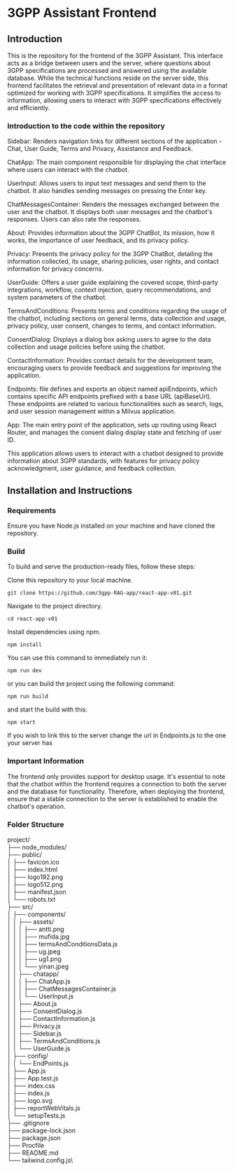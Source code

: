 # 3GPP Assistant Frontend

## Introduction

This is the repository for the frontend of the 3GPP Assistant. This interface acts as a bridge between users and the server, 
where questions about 3GPP specifications are processed and answered using the available database. While the technical functions 
reside on the server side, this frontend facilitates the retrieval and presentation of relevant data in a format optimized for 
working with 3GPP specifications. It simplifies the access to information, allowing users to interact with 3GPP specifications 
effectively and efficiently.

### Introduction to the code within the repository

Sidebar: Renders navigation links for different sections of the application - Chat, User Guide, Terms and Privacy, Assistance and Feedback.

ChatApp: The main component responsible for displaying the chat interface where users can interact with the chatbot.

UserInput: Allows users to input text messages and send them to the chatbot. It also handles sending messages on pressing the Enter key.

ChatMessagesContainer: Renders the messages exchanged between the user and the chatbot. It displays both user messages and the chatbot's responses. Users can also rate the responses.

About: Provides information about the 3GPP ChatBot, its mission, how it works, the importance of user feedback, and its privacy policy.

Privacy: Presents the privacy policy for the 3GPP ChatBot, detailing the information collected, its usage, sharing policies, user rights, and contact information for privacy concerns.

UserGuide: Offers a user guide explaining the covered scope, third-party integrations, workflow, context injection, query recommendations, and system parameters of the chatbot.

TermsAndConditions: Presents terms and conditions regarding the usage of the chatbot, including sections on general terms, data collection and usage, privacy policy, user consent, changes to terms, and contact information.

ConsentDialog: Displays a dialog box asking users to agree to the data collection and usage policies before using the chatbot.

ContactInformation: Provides contact details for the development team, encouraging users to provide feedback and suggestions for improving the application.

Endpoints: file defines and exports an object named apiEndpoints, which contains specific API endpoints prefixed with a base URL (apiBaseUrl). These endpoints are related to various functionalities such as search, logs, and user session management within a Milvus application.

App: The main entry point of the application, sets up routing using React Router, and manages the consent dialog display state and fetching of user ID.

This application allows users to interact with a chatbot designed to provide information about 3GPP standards, with features for privacy policy acknowledgment, user guidance, and feedback collection.

## Installation and Instructions

### Requirements

Ensure you have Node.js installed on your machine and have cloned the repository.

### Build

To build and serve the production-ready files, follow these steps:

Clone this repository to your local machine.

    git clone https://github.com/3gpp-RAG-app/react-app-v01.git

Navigate to the project directory.

    cd react-app-v01

Install dependencies using npm.

    npm install

You can use this command to immediately run it:

    npm run dev

or you can build the project using the following command:

    npm run build

and start the build with this:

    npm start

If you wish to link this to the server change the url in Endpoints.js to the one your server has

### Important Information

The frontend only provides support for desktop usage. It's essential to note that the chatbot 
within the frontend requires a connection to both the server and the database for functionality. 
Therefore, when deploying the frontend, ensure that a stable connection to the server is established 
to enable the chatbot's operation.

### Folder Structure

project/\
├── node_modules/\
├── public/\
│   ├── favicon.ico\
│   ├── index.html\
│   ├── logo192.png\
│   ├── logo512.png\
│   ├── manifest.json\
│   └── robots.txt\
├── src/\
│   ├── components/\
│   │   ├── assets/\
│   │   │   ├── antti.png\
│   │   │   ├── mufida.jpg\
│   │   │   ├── termsAndConditionsData.js\
│   │   │   ├── ug.jpeg\
│   │   │   ├── ug1.png\
│   │   │   └── yinan.jpeg\
│   │   ├── chatapp/\
│   │   │   ├── ChatApp.js\
│   │   │   ├── ChatMessagesContainer.js\
│   │   │   └── UserInput.js\
│   │   ├── About.js\
│   │   ├── ConsentDialog.js\
│   │   ├── ContactInformation.js\
│   │   ├── Privacy.js\
│   │   ├── Sidebar.js\
│   │   ├── TermsAndConditions.js\
│   │   └── UserGuide.js\
│   ├── config/\
│   │   └── EndPoints.js\
│   ├── App.js\
│   ├── App.test.js\
│   ├── index.css\
│   ├── index.js\
│   ├── logo.svg\
│   ├── reportWebVitals.js\
│   └── setupTests.js\
├── .gitignore\
├── package-lock.json\
├── package.json\
├── Procfile\
├── README.md\
└── tailwind.config.js\
